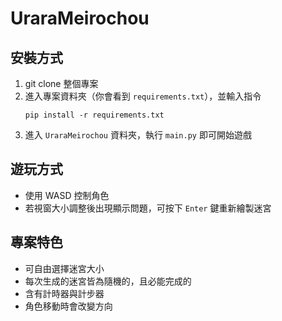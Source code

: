 # UraraMeirochou

## 安裝方式
1. git clone 整個專案
2. 進入專案資料夾（你會看到 `requirements.txt`），並輸入指令
    ```shell
    pip install -r requirements.txt
    ```
3. 進入 `UraraMeirochou` 資料夾，執行 `main.py` 即可開始遊戲

## 遊玩方式
- 使用 WASD 控制角色
- 若視窗大小調整後出現顯示問題，可按下 `Enter` 鍵重新繪製迷宮

## 專案特色
- 可自由選擇迷宮大小
- 每次生成的迷宮皆為隨機的，且必能完成的
- 含有計時器與計步器
- 角色移動時會改變方向